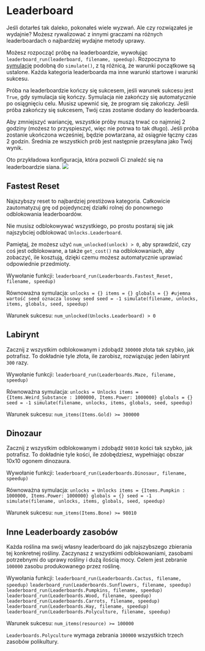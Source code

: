 # Leaderboard
Jeśli dotarłeś tak daleko, pokonałeś wiele wyzwań. Ale czy rozwiązałeś je wydajnie?
Możesz rywalizować z innymi graczami na różnych leaderboardach o najbardziej wydajne metody uprawy.

Możesz rozpocząć próbę na leaderboardzie, wywołując `leaderboard_run(leaderboard, filename, speedup)`.
Rozpoczyna to [symulację](docs/unlocks/simulation.md) podobną do `simulate()`, z tą różnicą, że warunki początkowe są ustalone. Każda kategoria leaderboarda ma inne warunki startowe i warunki sukcesu.

Próba na leaderboardzie kończy się sukcesem, jeśli warunek sukcesu jest `True`, gdy symulacja się kończy. Symulacja nie zakończy się automatycznie po osiągnięciu celu. Musisz upewnić się, że program się zakończy.
Jeśli próba zakończy się sukcesem, Twój czas zostanie dodany do leaderboarda.

Aby zmniejszyć wariancję, wszystkie próby muszą trwać co najmniej 2 godziny (możesz to przyspieszyć, więc nie potrwa to tak długo). Jeśli próba zostanie ukończona wcześniej, będzie powtarzana, aż osiągnie łączny czas 2 godzin. Średnia ze wszystkich prób jest następnie przesyłana jako Twój wynik.

Oto przykładowa konfiguracja, która pozwoli Ci znaleźć się na leaderboardzie siana.
![](LeaderboardSetup400)

## Fastest Reset
Najszybszy reset to najbardziej prestiżowa kategoria. Całkowicie zautomatyzuj grę od pojedynczej działki rolnej do ponownego odblokowania leaderboardów.

Nie musisz odblokowywać wszystkiego, po prostu postaraj się jak najszybciej odblokować `Unlocks.Leaderboard`.

Pamiętaj, że możesz użyć `num_unlocked(unlock) > 0`, aby sprawdzić, czy coś jest odblokowane, a także `get_cost()` na odblokowaniach, aby zobaczyć, ile kosztują, dzięki czemu możesz automatycznie uprawiać odpowiednie przedmioty.

Wywołanie funkcji:
`leaderboard_run(Leaderboards.Fastest_Reset, filename, speedup)`

Równoważna symulacja:
`unlocks = {}
items = {}
globals = {}
#ujemna wartość seed oznacza losowy seed
seed = -1
simulate(filename, unlocks, items, globals, seed, speedup)`

Warunek sukcesu:
`num_unlocked(Unlocks.Leaderboard) > 0`

## Labirynt
Zacznij z wszystkim odblokowanym i zdobądź `300000` złota tak szybko, jak potrafisz. To dokładnie tyle złota, ile zarobisz, rozwiązując jeden labirynt `300` razy.

Wywołanie funkcji:
`leaderboard_run(Leaderboards.Maze, filename, speedup)`

Równoważna symulacja:
`unlocks = Unlocks
items = {Items.Weird_Substance : 1000000, Items.Power: 1000000}
globals = {}
seed = -1
simulate(filename, unlocks, items, globals, seed, speedup)`

Warunek sukcesu:
`num_items(Items.Gold) >= 300000`

## Dinozaur
Zacznij z wszystkim odblokowanym i zdobądź `98010` kości tak szybko, jak potrafisz. To dokładnie tyle kości, ile zdobędziesz, wypełniając obszar 10x10 ogonem dinozaura.

Wywołanie funkcji:
`leaderboard_run(Leaderboards.Dinosaur, filename, speedup)`

Równoważna symulacja:
`unlocks = Unlocks
items = {Items.Pumpkin : 1000000, Items.Power: 1000000}
globals = {}
seed = -1
simulate(filename, unlocks, items, globals, seed, speedup)`

Warunek sukcesu:
`num_items(Items.Bone) >= 98010`

## Inne Leaderboardy zasobów
Każda roślina ma swój własny leaderboard do jak najszybszego zbierania tej konkretnej rośliny. Zaczynasz z wszystkimi odblokowaniami, zasobami potrzebnymi do uprawy rośliny i dużą ilością mocy. Celem jest zebranie `100000` zasobu produkowanego przez roślinę.

Wywołania funkcji:
`leaderboard_run(Leaderboards.Cactus, filename, speedup)`
`leaderboard_run(Leaderboards.Sunflowers, filename, speedup)`
`leaderboard_run(Leaderboards.Pumpkins, filename, speedup)`
`leaderboard_run(Leaderboards.Wood, filename, speedup)`
`leaderboard_run(Leaderboards.Carrots, filename, speedup)`
`leaderboard_run(Leaderboards.Hay, filename, speedup)`
`leaderboard_run(Leaderboards.Polyculture, filename, speedup)`

Warunek sukcesu:
`num_items(resource) >= 100000`

`Leaderboards.Polyculture` wymaga zebrania `100000` wszystkich trzech zasobów polikultury.